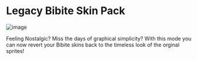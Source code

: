 # Legacy Bibite Skin Pack
![image](https://user-images.githubusercontent.com/12953812/164279167-066bd39c-92dd-4ae8-a404-b3b7dc457759.png)

Feeling Nostalgic? Miss the days of graphical simplicity? With this mode you can now revert your Bibite skins back to the timeless look of the orginal sprites!
